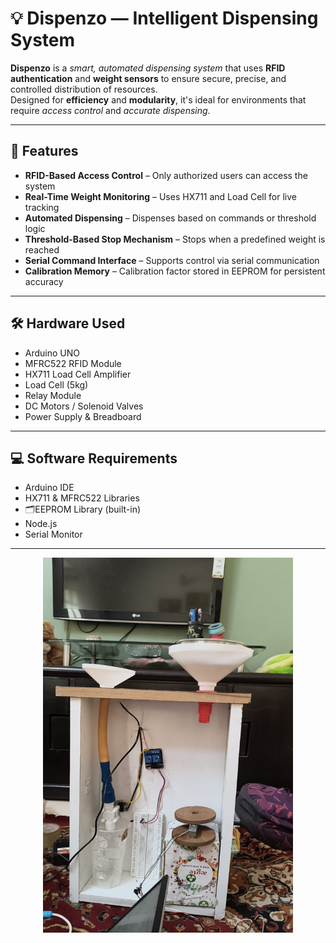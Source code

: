 <h1>💡 Dispenzo — Intelligent Dispensing System</h1>

<p>
  <strong>Dispenzo</strong> is a <em>smart, automated dispensing system</em> that uses <strong>RFID authentication</strong> and <strong>weight sensors</strong> to ensure secure, precise, and controlled distribution of resources.<br>
  Designed for <strong>efficiency</strong> and <strong>modularity</strong>, it's ideal for environments that require <em>access control</em> and <em>accurate dispensing</em>.
</p>

<hr>

<h2>🚀 Features</h2>
<ul>
  <li> <strong>RFID-Based Access Control</strong> – Only authorized users can access the system</li>
  <li> <strong>Real-Time Weight Monitoring</strong> – Uses HX711 and Load Cell for live tracking</li>
  <li> <strong>Automated Dispensing</strong> – Dispenses based on commands or threshold logic</li>
  <li> <strong>Threshold-Based Stop Mechanism</strong> – Stops when a predefined weight is reached</li>
  <li> <strong>Serial Command Interface</strong> – Supports control via serial communication</li>
  <li> <strong>Calibration Memory</strong> – Calibration factor stored in EEPROM for persistent accuracy</li>
</ul>

<hr>

<h2>🛠️ Hardware Used</h2>
<ul>
  <li>Arduino UNO</li>
  <li>MFRC522 RFID Module</li>
  <li>HX711 Load Cell Amplifier</li>
  <li>Load Cell (5kg)</li>
  <li>Relay Module</li>
  <li>DC Motors / Solenoid Valves</li>
  <li>Power Supply & Breadboard</li>
</ul>

<hr>

<h2>💻 Software Requirements</h2>
<ul>
  <li>Arduino IDE</li>
  <li>HX711 & MFRC522 Libraries</li>
  <li>🗂EEPROM Library (built-in)</li>
  <li>Node.js</li>
  <li>Serial Monitor</li>
</ul>

<hr>

<p align="center">
  <img src="./images/1.jpeg" alt="Preview" width="400" height="600"/>
</p>





